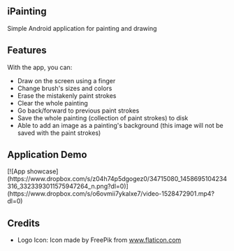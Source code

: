 <h2>iPainting</h2>

Simple Android application for painting and drawing

<h2>Features</h2>

With the app, you can:

- Draw on the screen using a finger
- Change brush's sizes and colors
- Erase the mistakenly paint strokes
- Clear the whole painting
- Go back/forward to previous paint strokes
- Save the whole painting (collection of paint strokes) to disk
- Able to add an image as a painting's background (this image will not be saved with the paint strokes)


<h2>Application Demo</h2>
[![App showcase](https://www.dropbox.com/s/z04h74p5dgogez0/34715080_1458695104234316_3323393011575947264_n.png?dl=0)](https://www.dropbox.com/s/o6ovmii7ykalxe7/video-1528472901.mp4?dl=0)

<h2>Credits</h2>

- Logo Icon: Icon made by FreePik from www.flaticon.com
